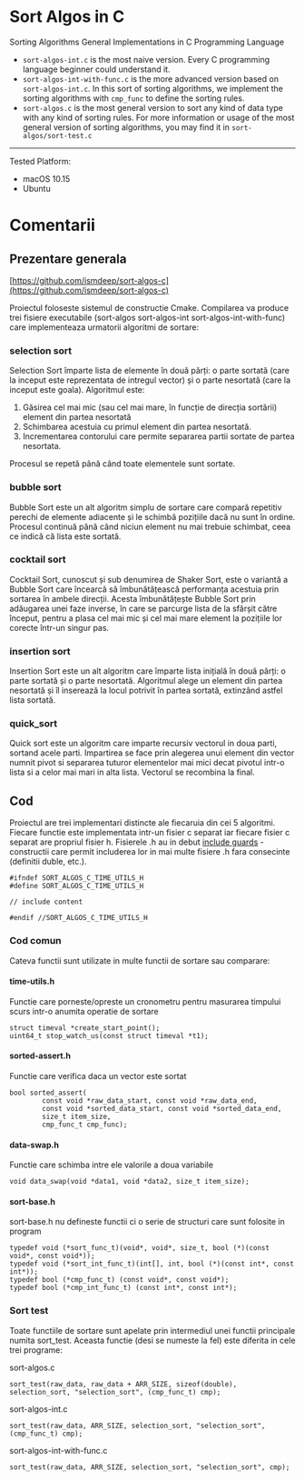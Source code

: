 # Sort Algos in C
Sorting Algorithms General Implementations in C Programming Language


- `sort-algos-int.c` is the most naive version. Every C programming language beginner could understand it.
- `sort-algos-int-with-func.c` is the more advanced version based on `sort-algos-int.c`. In this sort of sorting algorithms, we implement the sorting algorithms with `cmp_func` to define the sorting rules.
- `sort-algos.c` is the most general version to sort any kind of data type with any kind of sorting rules. For more information or usage of the most general version of sorting algorithms, you may find it in `sort-algos/sort-test.c`



---

Tested Platform:

- macOS 10.15
- Ubuntu

# Comentarii

## Prezentare generala

[https://github.com/ismdeep/sort-algos-c](https://github.com/ismdeep/sort-algos-c)

Proiectul foloseste sistemul de constructie Cmake. Compilarea va produce trei fisiere executabile (sort-algos  sort-algos-int  sort-algos-int-with-func) care implementeaza urmatorii algoritmi de sortare: 

### selection sort

Selection Sort împarte lista de elemente în două părți: o parte sortată (care la inceput este reprezentata de intregul vector) și o parte nesortată (care la inceput este goala). Algoritmul este: 

1. Găsirea cel mai mic (sau cel mai mare, în funcție de direcția sortării) element din partea nesortată
2. Schimbarea acestuia cu primul element din partea nesortată. 
3. Incrementarea contorului care permite separarea partii sortate de partea nesortata. 

Procesul se repetă până când toate elementele sunt sortate.

### bubble sort

Bubble Sort este un alt algoritm simplu de sortare care compară repetitiv perechi de elemente adiacente și le schimbă pozițiile dacă nu sunt în ordine. Procesul continuă până când niciun element nu mai trebuie schimbat, ceea ce indică că lista este sortată.

### cocktail sort

Cocktail Sort, cunoscut și sub denumirea de Shaker Sort, este o variantă a Bubble Sort care încearcă să îmbunătățească performanța acestuia prin sortarea în ambele direcții. Acesta îmbunătățește Bubble Sort prin adăugarea unei faze inverse, în care se parcurge lista de la sfârșit către început, pentru a plasa cel mai mic și cel mai mare element la pozițiile lor corecte într-un singur pas. 

### insertion sort

Insertion Sort este un alt algoritm care împarte lista inițială în două părți: o parte sortată și o parte nesortată. Algoritmul alege un element din partea nesortată și îl inserează la locul potrivit în partea sortată, extinzând astfel lista sortată. 

### quick_sort

Quick sort este un algoritm care imparte recursiv vectorul in doua parti, sortand acele parti. Impartirea se face prin alegerea unui element din vector numnit pivot si separarea tuturor elementelor mai mici decat pivotul intr-o lista si a celor mai mari in alta lista. Vectorul se recombina la final. 

## Cod

Proiectul are trei implementari distincte ale fiecaruia din cei 5 algoritmi. Fiecare functie este implementata intr-un fisier c separat iar fiecare fisier c separat are propriul fisier h. Fisierele .h au in debut [include guards](https://en.wikipedia.org/wiki/Include_guard) - constructii care permit includerea lor in mai multe fisiere .h fara consecinte (definitii duble, etc.). 

```
#ifndef SORT_ALGOS_C_TIME_UTILS_H
#define SORT_ALGOS_C_TIME_UTILS_H

// include content

#endif //SORT_ALGOS_C_TIME_UTILS_H
```

### Cod comun

Cateva functii sunt utilizate in multe functii de sortare sau comparare: 

#### time-utils.h

Functie care porneste/opreste un cronometru pentru masurarea timpului scurs intr-o anumita operatie de sortare

```
struct timeval *create_start_point();
uint64_t stop_watch_us(const struct timeval *t1);
```

#### sorted-assert.h

Functie care verifica daca un vector este sortat

```
bool sorted_assert(
        const void *raw_data_start, const void *raw_data_end,
        const void *sorted_data_start, const void *sorted_data_end,
        size_t item_size,
        cmp_func_t cmp_func);
```

#### data-swap.h

Functie care schimba intre ele valorile a doua variabile

```
void data_swap(void *data1, void *data2, size_t item_size);
```

#### sort-base.h

sort-base.h nu defineste functii ci o serie de structuri care sunt folosite in program

```
typedef void (*sort_func_t)(void*, void*, size_t, bool (*)(const void*, const void*));
typedef void (*sort_int_func_t)(int[], int, bool (*)(const int*, const int*));
typedef bool (*cmp_func_t) (const void*, const void*);
typedef bool (*cmp_int_func_t) (const int*, const int*);
```

### Sort test

Toate functiile de sortare sunt apelate prin intermediul unei functii principale numita sort_test. Aceasta functie (desi se numeste la fel) este diferita in cele trei programe: 

sort-algos.c

```
sort_test(raw_data, raw_data + ARR_SIZE, sizeof(double), selection_sort, "selection_sort", (cmp_func_t) cmp);
```
sort-algos-int.c

```
sort_test(raw_data, ARR_SIZE, selection_sort, "selection_sort", (cmp_func_t) cmp);
```

sort-algos-int-with-func.c

```
sort_test(raw_data, ARR_SIZE, selection_sort, "selection_sort", cmp);
```
